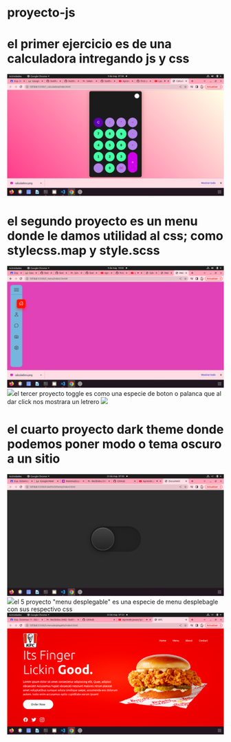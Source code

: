 # proyecto-js
# el primer ejercicio es de una calculadora intregando js y css 
<img src="img/capcalculadora.png">

# el segundo proyecto es un menu donde le damos utilidad al css; como stylecss.map y style.scss
<img src="img/capmenu.png">
<img src="img/proyecto2ejecutado.png>

# el tercer proyecto toggle es como una especie de boton o palanca que al dar click nos mostrara un letrero
<img src="img/capproyecto3.png">

# el cuarto proyecto dark theme donde podemos poner modo o tema oscuro a un sitio
<img src="img/capproyecto4.png">
<img src="img/capproyecto4blanco.png>


# el 5 proyecto "menu desplegable" es una especie de menu desplebagle con sus respectivo css 
<img src="img/proyecto5.png">